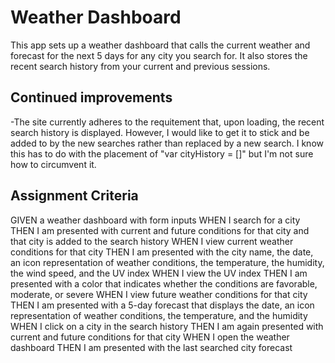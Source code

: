 # Weather Dashboard

This app sets up a weather dashboard that calls the current weather and forecast for the next 5 days for any city you search for. It also stores the recent search history from your current and previous sessions.

## Continued improvements

-The site currently adheres to the requitement that, upon loading, the recent search history is displayed. However, I would like to get it to stick and be added to by the new searches rather than replaced by a new search. I know this has to do with the placement of "var cityHistory = []" but I'm not sure how to circumvent it.

## Assignment Criteria

GIVEN a weather dashboard with form inputs
WHEN I search for a city
THEN I am presented with current and future conditions for that city and that city is added to the search history
WHEN I view current weather conditions for that city
THEN I am presented with the city name, the date, an icon representation of weather conditions, the temperature, the humidity, the wind speed, and the UV index
WHEN I view the UV index
THEN I am presented with a color that indicates whether the conditions are favorable, moderate, or severe
WHEN I view future weather conditions for that city
THEN I am presented with a 5-day forecast that displays the date, an icon representation of weather conditions, the temperature, and the humidity
WHEN I click on a city in the search history
THEN I am again presented with current and future conditions for that city
WHEN I open the weather dashboard
THEN I am presented with the last searched city forecast